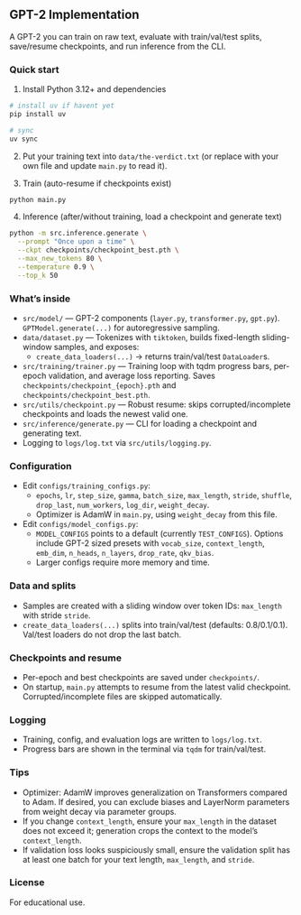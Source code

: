 ## GPT-2 Implementation

A GPT-2 you can train on raw text, evaluate with train/val/test splits, save/resume checkpoints, and run inference from the CLI.

### Quick start

1) Install Python 3.12+ and dependencies

```bash
# install uv if havent yet
pip install uv

# sync
uv sync
```

2) Put your training text into `data/the-verdict.txt` (or replace with your own file and update `main.py` to read it).

3) Train (auto-resume if checkpoints exist)

```bash
python main.py
```

4) Inference (after/without training, load a checkpoint and generate text)

```bash
python -m src.inference.generate \
  --prompt "Once upon a time" \
  --ckpt checkpoints/checkpoint_best.pth \
  --max_new_tokens 80 \
  --temperature 0.9 \
  --top_k 50
```

### What’s inside

- `src/model/` — GPT-2 components (`layer.py`, `transformer.py`, `gpt.py`). `GPTModel.generate(...)` for autoregressive sampling.
- `data/dataset.py` — Tokenizes with `tiktoken`, builds fixed-length sliding-window samples, and exposes:
  - `create_data_loaders(...)` → returns train/val/test `DataLoader`s.
- `src/training/trainer.py` — Training loop with tqdm progress bars, per-epoch validation, and average loss reporting. Saves `checkpoints/checkpoint_{epoch}.pth` and `checkpoints/checkpoint_best.pth`.
- `src/utils/checkpoint.py` — Robust resume: skips corrupted/incomplete checkpoints and loads the newest valid one.
- `src/inference/generate.py` — CLI for loading a checkpoint and generating text.
- Logging to `logs/log.txt` via `src/utils/logging.py`.

### Configuration

- Edit `configs/training_configs.py`:
  - `epochs`, `lr`, `step_size`, `gamma`, `batch_size`, `max_length`, `stride`, `shuffle`, `drop_last`, `num_workers`, `log_dir`, `weight_decay`.
  - Optimizer is AdamW in `main.py`, using `weight_decay` from this file.
- Edit `configs/model_configs.py`:
  - `MODEL_CONFIGS` points to a default (currently `TEST_CONFIGS`). Options include GPT-2 sized presets with `vocab_size`, `context_length`, `emb_dim`, `n_heads`, `n_layers`, `drop_rate`, `qkv_bias`.
  - Larger configs require more memory and time.

### Data and splits

- Samples are created with a sliding window over token IDs: `max_length` with stride `stride`.
- `create_data_loaders(...)` splits into train/val/test (defaults: 0.8/0.1/0.1). Val/test loaders do not drop the last batch.

### Checkpoints and resume

- Per-epoch and best checkpoints are saved under `checkpoints/`.
- On startup, `main.py` attempts to resume from the latest valid checkpoint. Corrupted/incomplete files are skipped automatically.

### Logging

- Training, config, and evaluation logs are written to `logs/log.txt`.
- Progress bars are shown in the terminal via `tqdm` for train/val/test.

### Tips

- Optimizer: AdamW improves generalization on Transformers compared to Adam. If desired, you can exclude biases and LayerNorm parameters from weight decay via parameter groups.
- If you change `context_length`, ensure your `max_length` in the dataset does not exceed it; generation crops the context to the model’s `context_length`.
- If validation loss looks suspiciously small, ensure the validation split has at least one batch for your text length, `max_length`, and `stride`.

### License

For educational use.